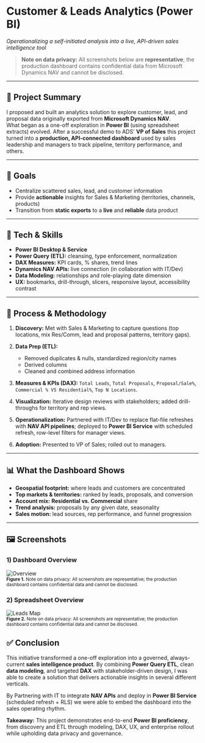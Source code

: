 # Customer & Leads Analytics (Power BI)  
_Operationalizing a self-initiated analysis into a live, API-driven sales intelligence tool_

> **Note on data privacy:** All screenshots below are **representative**; the production dashboard contains confidential data from Microsoft Dynamics NAV and cannot be disclosed.

---

## 📌 Project Summary
I proposed and built an analytics solution to explore customer, lead, and proposal data originally exported from **Microsoft Dynamics NAV**.  
What began as a one-off exploration in **Power BI** (using spreadsheet extracts) evolved. After a successful demo to ADS' **VP of Sales** this project turned into a **production, API-connected dashboard** used by sales leadership and managers to track pipeline, territory performance, and others.

---

## 🎯 Goals
- Centralize scattered sales, lead, and customer information
- Provide **actionable** insights for Sales & Marketing (territories, channels, products)
- Transition from **static exports** to a **live** and **reliable** data product

---

## 🧰 Tech & Skills
- **Power BI Desktop & Service**
- **Power Query (ETL):** cleansing, type enforcement, normalization
- **DAX Measures:** KPI cards, % shares, trend lines
- **Dynamics NAV APIs:** live connection (in collaboration with IT/Dev)
- **Data Modeling:** relationships and role-playing date dimension
- **UX:** bookmarks, drill-through, slicers, responsive layout, accessibility contrast

---

## 🔄 Process & Methodology
1. **Discovery:** Met with Sales & Marketing to capture questions (top locations, mix Res/Comm, lead and proposal patterns, territory gaps).  
2. **Data Prep (ETL):**  
   - Removed duplicates & nulls, standardized region/city names  
   - Derived columns
   - Cleaned and combined address information

3. **Measures & KPIs (DAX):** `Total Leads`, `Total Proposals`, `Proposal/Sale%`, `Commercial % VS Residential%`, `Top N Locations`.  
4. **Visualization:** Iterative design reviews with stakeholders; added drill-throughs for territory and rep views.  
5. **Operationalization:** Partnered with IT/Dev to replace flat-file refreshes with **NAV API pipelines**; deployed to **Power BI Service** with scheduled refresh, row-level filters for manager views.  
6. **Adoption:** Presented to VP of Sales; rolled out to managers.

---

## 📊 What the Dashboard Shows
- **Geospatial footprint:** where leads and customers are concentrated  
- **Top markets & territories:** ranked by leads, proposals, and conversion  
- **Account mix:** **Residential vs. Commercial** share  
- **Trend analysis:** proposals by any given date, seasonality  
- **Sales motion:** lead sources, rep performance, and funnel progression

---

## 🖼️ Screenshots

### 1) Dashboard Overview
![Overview](/dashboard.png)  
<sub>**Figure 1.** Note on data privacy: All screenshots are representative; the production dashboard contains confidential data  and cannot be disclosed.</sub>

### 2) Spreadsheet Overview
![Leads Map](/spreadsheet.png)  
<sub>**Figure 2.** Note on data privacy: All screenshots are representative; the production dashboard contains confidential data  and cannot be disclosed.</sub>

## ✅ Conclusion

This initiative transformed a one-off exploration into a governed, always-current **sales intelligence product**. By combining **Power Query ETL**, clean **data modeling**, and targeted **DAX** with stakeholder-driven design, I was able to create a solution that delivers actionable insights in several different verticals.

By Partnering with IT to integrate **NAV APIs** and deploy in **Power BI Service** (scheduled refresh + RLS) we were able to embed the dashboard into the sales operating rhythm.


**Takeaway:** This project demonstrates end-to-end **Power BI proficiency**, from discovery and ETL through modeling, DAX, UX, and enterprise rollout while upholding data privacy and governance.

